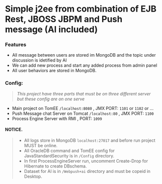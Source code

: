 # Simple j2ee from combination of EJB Rest, JBOSS JBPM and Push message (AI included)

### Features
* All message between users are stored im MongoDB and the topic under discussion is idetified by AI 
* We can add new process and start any added process from admin panel 
* All user behaviors are stored in MongoDB.


### Config:
> *This project have three parts that must be on three different server but these config are on one serve*

* Main project on TomEE `/localhost:8080` , JMX PORT: `1101` or `1102` or ...
* Push Message chat Server on Tomcat `/localhost:80` , JMX PORT: `1100`
* Process Engine Server with RMI , PORT: `1099`

#### NOTICE.
> * All logs store in MongoDB `localhost:27017`  and before run project MUST be online.
> * All OracleDB command and TomEE config for JavaStandardSecurity is in `/Config` directory. 
> * In first ProcessEngineServer run, uncomment Create-Drop for Hibernate to create DBschema.
> * Dataset for AI is in `/Webpush+ai` directory and must be copeid in Desktop.
